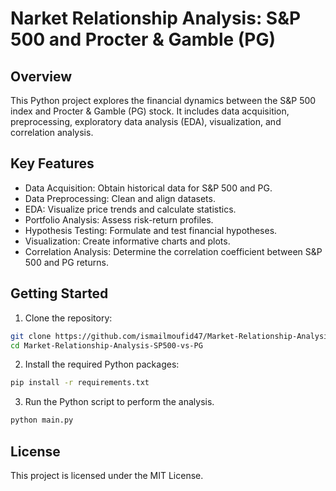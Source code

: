 # Narket Relationship Analysis: S&P 500 and Procter & Gamble (PG)

## Overview

This Python project explores the financial dynamics between the S&P 500 index and Procter & Gamble (PG) stock. It includes data acquisition, preprocessing, exploratory data analysis (EDA), visualization, and correlation analysis.

## Key Features

- Data Acquisition: Obtain historical data for S&P 500 and PG.
- Data Preprocessing: Clean and align datasets.
- EDA: Visualize price trends and calculate statistics.
- Portfolio Analysis: Assess risk-return profiles.
- Hypothesis Testing: Formulate and test financial hypotheses.
- Visualization: Create informative charts and plots.
- Correlation Analysis: Determine the correlation coefficient between S&P 500 and PG returns.

## Getting Started

1. Clone the repository:

```bash
git clone https://github.com/ismailmoufid47/Market-Relationship-Analysis-SP500-vs-PG.git
cd Market-Relationship-Analysis-SP500-vs-PG
```

2. Install the required Python packages:

```bash
pip install -r requirements.txt
```

3. Run the Python script to perform the analysis.

```bash
python main.py
```

## License

This project is licensed under the MIT License.
